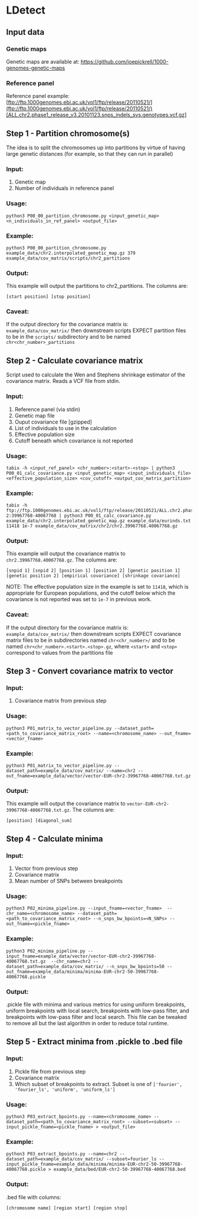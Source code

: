 # LDetect

## Input data

### Genetic maps

Genetic maps are available at:
https://github.com/joepickrell/1000-genomes-genetic-maps

### Reference panel

Reference panel example:
[ftp://ftp.1000genomes.ebi.ac.uk/vol1/ftp/release/20110521/](ftp://ftp.1000genomes.ebi.ac.uk/vol1/ftp/release/20110521/)[ALL.chr2.phase1_release_v3.20101123.snps_indels_svs.genotypes.vcf.gz]

## Step 1 - Partition chromosome(s)

The idea is to split the chromosomes up into partitions by virtue of having large genetic distances (for example, so that they can run in parallel)

### Input:

1. Genetic map
2. Number of individuals in reference panel

### Usage:

```
python3 P00_00_partition_chromosome.py <input_genetic_map> <n_individuals_in_ref_panel> <output_file>
```

### Example:

```
python3 P00_00_partition_chromosome.py example_data/chr2.interpolated_genetic_map.gz 379 example_data/cov_matrix/scripts/chr2_partitions
```

### Output:

This example will output the partitions to chr2_partitions. The columns are:

```[start position] [stop position]```


### Caveat:

If the output directory for the covariance matrix is:
```example_data/cov_matrix/```
then downstream scripts EXPECT partition files to be in the ```scripts/``` subdirectory and to be named ```chr<chr_number>_partitions```

## Step 2 - Calculate covariance matrix

Script used to calculate the Wen and Stephens shrinkage estimator of the covariance matrix. Reads a VCF file from stdin.

### Input:

1. Reference panel (via stdin)
2. Genetic map file
3. Ouput covariance file [gzipped]
4. List of individuals to use in the calculation
5. Effective population size
6. Cutoff beneath which covariance is not reported

### Usage:

```
tabix -h <input_ref_panel> <chr_number>:<start>-<stop> | python3 P00_01_calc_covariance.py <input_genetic_map> <input_individuals_file> <effective_population_size> <cov_cutoff> <output_cov_matrix_partition>
```

### Example:

```
tabix -h ftp://ftp.1000genomes.ebi.ac.uk/vol1/ftp/release/20110521/ALL.chr2.phase1_release_v3.20101123.snps_indels_svs.genotypes.vcf.gz 2:39967768-40067768 | python3 P00_01_calc_covariance.py example_data/chr2.interpolated_genetic_map.gz example_data/eurinds.txt 11418 1e-7 example_data/cov_matrix/chr2/chr2.39967768.40067768.gz
```

### Output:

This example will output the covariance matrix to ```chr2.39967768.40067768.gz```. The columns are:

```[snpid 1] [snpid 2] [position 1] [position 2] [genetic position 1] [genetic position 2] [empirical covariance] [shrinkage covariance]```

NOTE: The effective population size in the example is set to ```11418```, which is appropriate for European populations, and the cutoff below which the covariance is not reported was set to ```1e-7``` in previous work.

### Caveat:

If the output directory for the covariance matrix is:
```example_data/cov_matrix/```
then downstream scripts EXPECT covariance matrix files to be in subdirectories named ```chr<chr_number>/``` and to be named ```chr<chr_number>.<start>.<stop>.gz```, where ```<start>``` and ```<stop>``` correspond to values from the partitions file

## Step 3 - Convert covariance matrix to vector

### Input:

1. Covariance matrix from previous step

### Usage:

```python3 P01_matrix_to_vector_pipeline.py --dataset_path=<path_to_covariance_matrix_root> --name=<chromosome_name> --out_fname=<vector_fname>```

### Example:

```python3 P01_matrix_to_vector_pipeline.py --dataset_path=example_data/cov_matrix/ --name=chr2 --out_fname=example_data/vector/vector-EUR-chr2-39967768-40067768.txt.gz```

### Output:

This example will output the covariance matrix to ```vector-EUR-chr2-39967768-40067768.txt.gz```. The columns are:

```[position] [diagonal_sum]```

## Step 4 - Calculate minima

### Input:

1. Vector from previous step
2. Covariance matrix
3. Mean number of SNPs between breakpoints

### Usage:

```
python3 P02_minima_pipeline.py --input_fname=<vector_fname>  --chr_name=<chromosome_name> --dataset_path=<path_to_covariance_matrix_root> --n_snps_bw_bpoints=<N_SNPs> --out_fname=<pickle_fname>
```

### Example:

```
python3 P02_minima_pipeline.py --input_fname=example_data/vector/vector-EUR-chr2-39967768-40067768.txt.gz  --chr_name=chr2 --dataset_path=example_data/cov_matrix/ --n_snps_bw_bpoints=50 --out_fname=example_data/minima/minima-EUR-chr2-50-39967768-40067768.pickle
```

### Output:

.pickle file with minima and various metrics for using uniform breakpoints, uniform breakpoints with local search, breakpoints with low-pass filter, and breakpoints with low-pass filter and local search. This file can be tweaked to remove all but the last algorithm in order to reduce total runtime.

## Step 5 - Extract minima from .pickle to .bed file

### Input:

1. Pickle file from previous step
2. Covariance matrix
3. Which subset of breakpoints to extract. Subset is one of ```['fourier', 'fourier_ls', 'uniform', 'uniform_ls']```

### Usage:

```
python3 P03_extract_bpoints.py --name=<chromosome_name> --dataset_path=<path_to_covariance_matrix_root> --subset=<subset> --input_pickle_fname=<pickle_fname> > <output_file>
```

### Example:

```
python3 P03_extract_bpoints.py --name=chr2 --dataset_path=example_data/cov_matrix/ --subset=fourier_ls --input_pickle_fname=example_data/minima/minima-EUR-chr2-50-39967768-40067768.pickle > example_data/bed/EUR-chr2-50-39967768-40067768.bed
```

### Output:

.bed file with columns:

```[chromosome name] [region start] [region stop]```